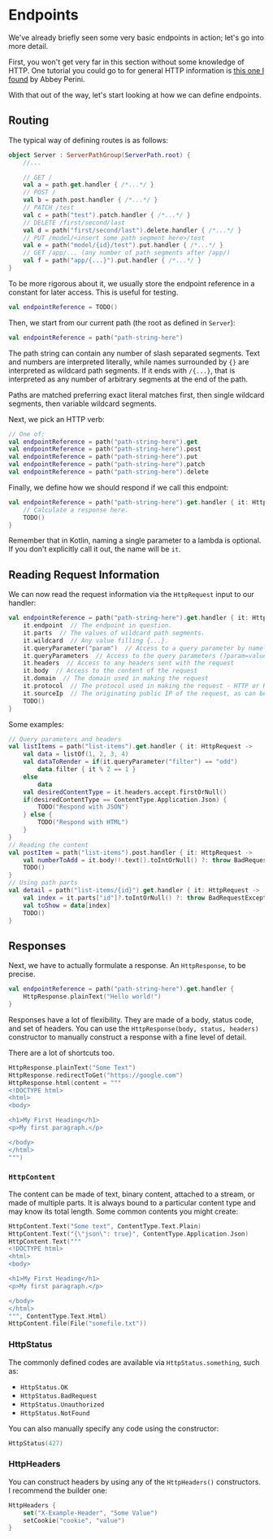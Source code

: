 # Endpoints

We've already briefly seen some very basic endpoints in action; let's go into more detail.

First, you won't get very far in this section without some knowledge of HTTP.  One tutorial you could go to for general HTTP information is [this one I found](https://dev.to/abbeyperini/a-beginners-guide-to-http-part-1-definitions-38m7) by Abbey Perini.

With that out of the way, let's start looking at how we can define endpoints.

## Routing

The typical way of defining routes is as follows:

```kotlin
object Server : ServerPathGroup(ServerPath.root) {
    //...

    // GET /
    val a = path.get.handler { /*...*/ }
    // POST /
    val b = path.post.handler { /*...*/ }
    // PATCH /test
    val c = path("test").patch.handler { /*...*/ }
    // DELETE /first/second/last
    val d = path("first/second/last").delete.handler { /*...*/ }
    // PUT /model/<insert some path segment here>/test
    val e = path("model/{id}/test").put.handler { /*...*/ }
    // GET /app/... (any number of path segments after /app/)
    val f = path("app/{...}").put.handler { /*...*/ }
}
```

To be more rigorous about it, we usually store the endpoint reference in a constant for later access.  This is useful for testing.

```kotlin
val endpointReference = TODO()
```

Then, we start from our current path (the root as defined in `Server`):

```kotlin
val endpointReference = path("path-string-here")
```

The path string can contain any number of slash separated segments.  Text and numbers are interpreted literally, while names surrounded by `{}` are interpreted as wildcard path segments.  If it ends with `/{...}`, that is interpreted as any number of arbitrary segments at the end of the path.

Paths are matched preferring exact literal matches first, then single wildcard segments, then variable wildcard segments.

Next, we pick an HTTP verb:

```kotlin
// One of:
val endpointReference = path("path-string-here").get
val endpointReference = path("path-string-here").post
val endpointReference = path("path-string-here").put
val endpointReference = path("path-string-here").patch
val endpointReference = path("path-string-here").delete
```

Finally, we define how we should respond if we call this endpoint:

```kotlin
val endpointReference = path("path-string-here").get.handler { it: HttpRequest ->
    // Calculate a response here.
    TODO()
}
```

Remember that in Kotlin, naming a single parameter to a lambda is optional.  If you don't explicitly call it out, the name will be `it`.

## Reading Request Information

We can now read the request information via the `HttpRequest` input to our handler:

```kotlin
val endpointReference = path("path-string-here").get.handler { it: HttpRequest ->
    it.endpoint  // The endpoint in question.
    it.parts  // The values of wildcard path segments.
    it.wildcard  // Any value filling {...}.
    it.queryParameter("param")  // Access to a query parameter by name (?param=value)
    it.queryParameters  // Access to the query parameters (?param=value)
    it.headers  // Access to any headers sent with the request
    it.body  // Access to the content of the request
    it.domain  // The domain used in making the request
    it.protocol  // The protocol used in making the request - HTTP or HTTPS
    it.sourceIp  // The originating public IP of the request, as can best be determined
    TODO()
}
```

Some examples:

```kotlin
// Query parameters and headers
val listItems = path("list-items").get.handler { it: HttpRequest ->
    val data = listOf(1, 2, 3, 4)
    val dataToRender = if(it.queryParameter("filter") == "odd")
        data.filter { it % 2 == 1 }
    else
        data
    val desiredContentType = it.headers.accept.firstOrNull()
    if(desiredContentType == ContentType.Application.Json) {
        TODO("Respond with JSON")
    } else {
        TODO("Respond with HTML")
    }
}
// Reading the content
val postItem = path("list-items").post.handler { it: HttpRequest ->
    val numberToAdd = it.body!!.text().toIntOrNull() ?: throw BadRequestException()
    TODO()
}
// Using path parts
val detail = path("list-items/{id}").get.handler { it: HttpRequest ->
    val index = it.parts["id"]?.toIntOrNull() ?: throw BadRequestException()
    val toShow = data[index]
    TODO()
}
```

## Responses

Next, we have to actually formulate a response.  An `HttpResponse`, to be precise.

```kotlin
val endpointReference = path("path-string-here").get.handler { 
    HttpResponse.plainText("Hello world!")
}
```

Responses have a lot of flexibility.  They are made of a body, status code, and set of headers.  You can use the `HttpResponse(body, status, headers)` constructor to manually construct a response with a fine level of detail.

There are a lot of shortcuts too.

```kotlin
HttpResponse.plainText("Some Text")
HttpResponse.redirectToGet("https://google.com")
HttpResponse.html(content = """
<!DOCTYPE html>
<html>
<body>

<h1>My First Heading</h1>
<p>My first paragraph.</p>

</body>
</html> 
""")
```

### `HttpContent`

The content can be made of text, binary content, attached to a stream, or made of multiple parts.  It is always bound to a particular content type and may know its total length.  Some common contents you might create:

```kotlin
HttpContent.Text("Some text", ContentType.Text.Plain)
HttpContent.Text("{\"json\": true}", ContentType.Application.Json)
HttpContent.Text("""
<!DOCTYPE html>
<html>
<body>

<h1>My First Heading</h1>
<p>My first paragraph.</p>

</body>
</html> 
""", ContentType.Text.Html)
HttpContent.file(File("somefile.txt"))
```

### HttpStatus

The commonly defined codes are available via `HttpStatus.something`, such as:

- `HttpStatus.OK`
- `HttpStatus.BadRequest`
- `HttpStatus.Unauthorized`
- `HttpStatus.NotFound`

You can also manually specify any code using the constructor:

```kotlin
HttpStatus(427)
```

### HttpHeaders

You can construct headers by using any of the `HttpHeaders()` constructors.  I recommend the builder one:

```kotlin
HttpHeaders {
    set("X-Example-Header", "Some Value")
    setCookie("cookie", "value")
}
```